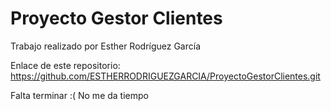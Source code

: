 # Proyecto Gestor Clientes

Trabajo realizado por Esther Rodríguez García

Enlace de este repositorio: https://github.com/ESTHERRODRIGUEZGARCIA/ProyectoGestorClientes.git

Falta terminar :( No me da tiempo
